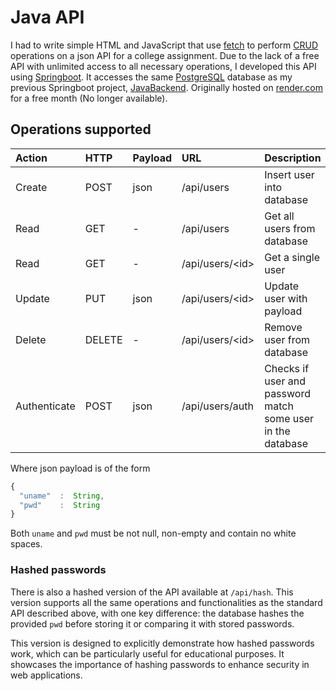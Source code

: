 # Java API

I had to write simple HTML and JavaScript that use [fetch](https://developer.mozilla.org/en-US/docs/Web/API/Fetch_API/Using_Fetch) to perform [CRUD](https://en.wikipedia.org/wiki/Create,_read,_update_and_delete) operations on a json API for a college assignment. Due to the lack of a free API with unlimited access to all necessary operations, I developed this API using [Springboot](https://spring.io/projects/spring-boot).
It accesses the same [PostgreSQL](https://www.postgresql.org/) database as my previous Springboot project, [JavaBackend](https://github.com/edu9988/JavaBackend/). Originally hosted on [render.com](https://render.com/) for a free month (No longer available).

## Operations supported

| Action | HTTP | Payload | URL | Description
| :--- | :--- | :--- | :--- | :---
| Create | POST | json | /api/users | Insert user into database
| Read | GET | - | /api/users | Get all users from database
| Read | GET | - | /api/users/\<id\> | Get a single user
| Update | PUT | json | /api/users/\<id\> | Update user with payload
| Delete | DELETE | - | /api/users/\<id\> | Remove user from database
| Authenticate | POST | json | /api/users/auth | Checks if user and password match some user in the database

Where json payload is of the form

```javascript
{
  "uname"  :  String,
  "pwd"    :  String
}
```

Both `uname` and `pwd` must be not null, non-empty and contain no white spaces.

### Hashed passwords

There is also a hashed version of the API available at `/api/hash`. This version supports all the same operations and functionalities as the standard API described above, with one key difference: the database hashes the provided `pwd` before storing it or comparing it with stored passwords.

This version is designed to explicitly demonstrate how hashed passwords work, which can be particularly useful for educational purposes. It showcases the importance of hashing passwords to enhance security in web applications.
